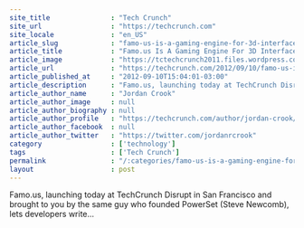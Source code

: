 ```yaml
---
site_title               : "Tech Crunch"
site_url                 : "https://techcrunch.com"
site_locale              : "en_US"
article_slug             : "famo-us-is-a-gaming-engine-for-3d-interfaces"
article_title            : "Famo.us Is A Gaming Engine For 3D Interfaces"
article_image            : "https://tctechcrunch2011.files.wordpress.com/2012/09/screen-shot-2012-09-10-at-5-48-48-pm.png?w=642&h=400&crop=1"
article_url              : "https://techcrunch.com/2012/09/10/famo-us-is-a-gaming-engine-for-3d-interfaces/"
article_published_at     : "2012-09-10T15:04:01-03:00"
article_description      : "Famo.us, launching today at TechCrunch Disrupt in San Francisco and brought to you by the same guy who founded PowerSet (Steve Newcomb), lets developers write..."
article_author_name      : "Jordan Crook"
article_author_image     : null
article_author_biography : null
article_author_profile   : "https://techcrunch.com/author/jordan-crook/"
article_author_facebook  : null
article_author_twitter   : "https://twitter.com/jordanrcrook"
category                 : ['technology']
tags                     : ['Tech Crunch']
permalink                : "/:categories/famo-us-is-a-gaming-engine-for-3d-interfaces/"
layout                   : post
---
```


Famo.us, launching today at TechCrunch Disrupt in San Francisco and brought to you by the same guy who founded PowerSet (Steve Newcomb), lets developers write...
